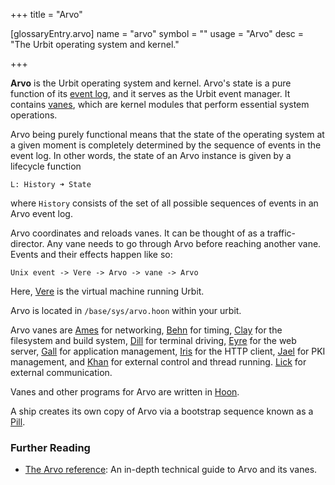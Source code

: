 +++
title = "Arvo"

[glossaryEntry.arvo]
name = "arvo"
symbol = ""
usage = "Arvo"
desc = "The Urbit operating system and kernel."

+++

**Arvo** is the Urbit operating system and kernel. Arvo's state is a pure
function of its [event log](/glossary/eventlog), and it serves as the
Urbit event manager. It contains [vanes](/glossary/vane), which are
kernel modules that perform essential system operations.

Arvo being purely functional means that the state of the operating system at a
given moment is completely determined by the sequence of events in the event
log. In other words, the state of an Arvo instance is given by a lifecycle
function

```
L: History ➜ State
```

where `History` consists of the set of all possible sequences of events in an
Arvo event log.

Arvo coordinates and reloads vanes. It can be thought of as a traffic-director.
Any vane needs to go through Arvo before reaching another vane. Events and their
effects happen like so:

```
Unix event -> Vere -> Arvo -> vane -> Arvo
```

Here, [Vere](/glossary/vere) is the virtual machine running Urbit.

Arvo is located in `/base/sys/arvo.hoon` within your urbit.

Arvo vanes are [Ames](/glossary/ames) for networking,
[Behn](/glossary/behn) for timing, [Clay](/glossary/clay)
for the filesystem and build system, [Dill](/glossary/dill) for
terminal driving, [Eyre](/glossary/eyre) for the web server,
[Gall](/glossary/gall) for application management,
[Iris](/glossary/iris) for the HTTP client,
[Jael](/glossary/jael) for PKI management, and
[Khan](/glossary/khan) for external control and thread running.
[Lick](/glossary/lick) for external communication.

Vanes and other programs for Arvo are written in [Hoon](/glossary/hoon).

A ship creates its own copy of Arvo via a bootstrap sequence known as a
[Pill](/glossary/pill).

### Further Reading

- [The Arvo reference](/system/kernel/overview): An in-depth technical
  guide to Arvo and its vanes.
